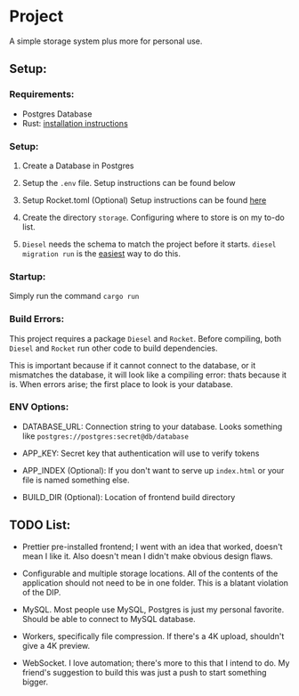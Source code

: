 # Project

A simple storage system plus more for personal use.

## Setup:

### Requirements:

* Postgres Database
* Rust: [installation instructions](https://www.rust-lang.org/en-US/install.html)

### Setup:

1. Create a Database in Postgres

2. Setup the `.env` file. Setup instructions can be found below

3. Setup Rocket.toml (Optional) Setup instructions can be found [here](https://rocket.rs/guide/configuration/#rockettoml)

4. Create the directory `storage`. Configuring where to store is on my to-do list.

5. `Diesel` needs the schema to match the project before it starts. `diesel migration run` is the [easiest](http://diesel.rs/guides/getting-started/) way to do this.

### Startup:
Simply run the command `cargo run`

### Build Errors:
This project requires a package `Diesel` and `Rocket`. Before compiling, both `Diesel` and `Rocket` run other code to build dependencies.

This is important because if it cannot connect to the database, or it mismatches the database, it will look like a compiling error: thats because it is. When errors arise; the first place to look is your database.

### ENV Options:
- DATABASE_URL: Connection string to your database. Looks something like `postgres://postgres:secret@db/database`

- APP_KEY: Secret key that authentication will use to verify tokens

- APP_INDEX (Optional): If you don't want to serve up `index.html` or your file is named something else.

- BUILD_DIR (Optional): Location of frontend build directory

## TODO List:
- Prettier pre-installed frontend; I went with an idea that worked, doesn't mean I like it. Also doesn't mean I didn't make obvious design flaws.

- Configurable and multiple storage locations. All of the contents of the application should not need to be in one folder. This is a blatant violation of the DIP.

- MySQL. Most people use MySQL, Postgres is just my personal favorite. Should be able to connect to MySQL database.

- Workers, specifically file compression. If there's a 4K upload, shouldn't give a 4K preview.

- WebSocket. I love automation; there's more to this that I intend to do. My friend's suggestion to build this was just a push to start something bigger.
